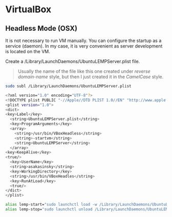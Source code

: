 # VirtualBox

## Headless Mode (OSX)

It is not necessary to run VM manually. You can configure the startup as a service (daemon). In my case, it is very convenient as server development is located on the VM. 

Create a /Library/LaunchDaemons/UbuntuLEMPServer.plist file.

>Usually the name of the file like this one created under _reverse domain-name_ style, but then I just created it in the _CamelCase_ style.

```bash  
sudo subl /Library/LaunchDaemons/UbuntuLEMPServer.plist  
```

```bash  
<?xml version="1.0" encoding="UTF-8"?>  
<!DOCTYPE plist PUBLIC "-//Apple//DTD PLIST 1.0//EN" "http://www.apple.com/DTDs/PropertyList-1.0.dtd">  
<plist version="1.0">  
<dict>  
<key>Label</key>
  <string>UbuntuLEMPServer.plist</string>
  <key>ProgramArguments</key>
  <array>
    <string>/usr/bin/VBoxHeadless</string>
    <string>-startvm</string>
    <string>UbuntuLEMPServer</string>
  </array>  
<key>KeepAlive</key>  
<true/>
  <key>UserName</key>
  <string>asakasinsky</string>
  <key>WorkingDirectory</key>
  <string>/usr/bin/VBoxHeadles</string>
  <key>RunAtLoad</key>
  <true/>  
</dict>  
</plist>  
```

```bash  
alias lemp-start="sudo launchctl load -w /Library/LaunchDaemons/UbuntuLEMPServer.plist"  
alias lemp-stop="sudo launchctl unload /Library/LaunchDaemons/UbuntuLEMPServer.plist"  
```
